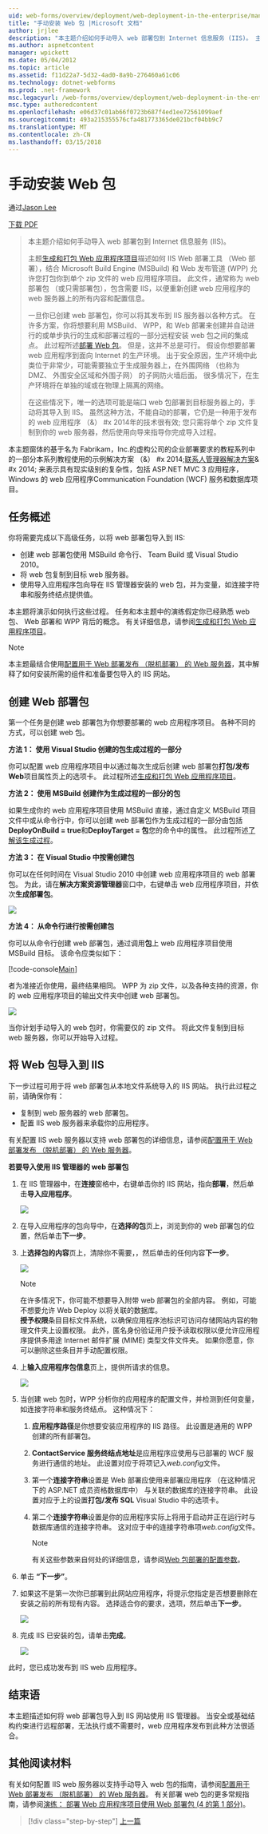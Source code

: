 ```yaml
---
uid: web-forms/overview/deployment/web-deployment-in-the-enterprise/manually-installing-web-packages
title: "手动安装 Web 包 |Microsoft 文档"
author: jrjlee
description: "本主题介绍如何手动导入 web 部署包到 Internet 信息服务 (IIS)。 主题生成和打包 Web Applicati..."
ms.author: aspnetcontent
manager: wpickett
ms.date: 05/04/2012
ms.topic: article
ms.assetid: f11d22a7-5d32-4ad0-8a9b-276460a61c06
ms.technology: dotnet-webforms
ms.prod: .net-framework
msc.legacyurl: /web-forms/overview/deployment/web-deployment-in-the-enterprise/manually-installing-web-packages
msc.type: authoredcontent
ms.openlocfilehash: e06d37c01ab66f0723b687f4ed1ee72561099aef
ms.sourcegitcommit: 493a215355576cfa481773365de021bcf04bb9c7
ms.translationtype: MT
ms.contentlocale: zh-CN
ms.lasthandoff: 03/15/2018
---
```

<a name="manually-installing-web-packages"></a>手动安装 Web 包
====================
通过[Jason Lee](https://github.com/jrjlee)

[下载 PDF](https://msdnshared.blob.core.windows.net/media/MSDNBlogsFS/prod.evol.blogs.msdn.com/CommunityServer.Blogs.Components.WeblogFiles/00/00/00/63/56/8130.DeployingWebAppsInEnterpriseScenarios.pdf)

> 本主题介绍如何手动导入 web 部署包到 Internet 信息服务 (IIS)。
> 
> 主题[生成和打包 Web 应用程序项目](building-and-packaging-web-application-projects.md)描述如何 IIS Web 部署工具 （Web 部署），结合 Microsoft Build Engine (MSBuild) 和 Web 发布管道 (WPP) 允许您打包你到单个 zip 文件的 web 应用程序项目。 此文件，通常称为 web 部署包 （或只需部署包），包含需要 IIS，以便重新创建 web 应用程序的 web 服务器上的所有内容和配置信息。
> 
> 一旦你已创建 web 部署包，你可以将其发布到 IIS 服务器以各种方式。 在许多方案，你将想要利用 MSBuild、 WPP，和 Web 部署来创建并自动进行的或单步执行的生成和部署过程的一部分远程安装 web 包之间的集成点。 此过程所述[部署 Web 包](deploying-web-packages.md)。 但是，这并不总是可行。 假设你想要部署 web 应用程序到面向 Internet 的生产环境。 出于安全原因，生产环境中此类位于非常少，可能需要独立于生成服务器上，在外围网络 （也称为 DMZ、 外围安全区域和外围子网） 的子网防火墙后面。 很多情况下，在生产环境将在单独的域或在物理上隔离的网络。
> 
> 在这些情况下，唯一的选项可能是端口 web 包部署到目标服务器上的，手动将其导入到 IIS。 虽然这种方法，不能自动的部署，它仍是一种用于发布的 web 应用程序 （&） #x 2014年的技术很有效; 您只需将单个 zip 文件复制到你的 web 服务器，然后使用向导来指导你完成导入过程。


本主题窗体的基于名为 Fabrikam，Inc.的虚构公司的企业部署要求的教程系列中的一部分本系列教程使用的示例解决方案 （&） #x 2014;[联系人管理器解决方案](the-contact-manager-solution.md)& #x 2014; 来表示具有现实级别的复杂性，包括 ASP.NET MVC 3 应用程序，Windows 的 web 应用程序Communication Foundation (WCF) 服务和数据库项目。

## <a name="task-overview"></a>任务概述

你将需要完成以下高级任务，以将 web 部署包导入到 IIS:

- 创建 web 部署包使用 MSBuild 命令行、 Team Build 或 Visual Studio 2010。
- 将 web 包复制到目标 web 服务器。
- 使用导入应用程序包向导在 IIS 管理器安装的 web 包，并为变量，如连接字符串和服务终结点提供值。

本主题将演示如何执行这些过程。 任务和本主题中的演练假定你已经熟悉 web 包、 Web 部署和 WPP 背后的概念。 有关详细信息，请参阅[生成和打包 Web 应用程序项目](building-and-packaging-web-application-projects.md)。

> [!NOTE]
> 本主题最结合使用[配置用于 Web 部署发布 （脱机部署） 的 Web 服务器](../configuring-server-environments-for-web-deployment/configuring-a-web-server-for-web-deploy-publishing-offline-deployment.md)，其中解释了如何安装所需的组件和准备要包导入的 IIS 网站。


## <a name="create-a-web-deployment-package"></a>创建 Web 部署包

第一个任务是创建 web 部署包为你想要部署的 web 应用程序项目。 各种不同的方式，可以创建 web 包。

**方法 1： 使用 Visual Studio 创建的包生成过程的一部分**

你可以配置 web 应用程序项目中以通过每次生成后创建 web 部署包**打包/发布 Web**项目属性页上的选项卡。 此过程所述[生成和打包 Web 应用程序项目](building-and-packaging-web-application-projects.md)。

**方法 2： 使用 MSBuild 创建作为生成过程的一部分的包**

如果生成你的 web 应用程序项目使用 MSBuild 直接，通过自定义 MSBuild 项目文件中或从命令行中，你可以创建 web 部署包作为生成过程的一部分由包括**DeployOnBuild = true**和**DeployTarget = 包**您的命令中的属性。 此过程所述[了解该生成过程](understanding-the-build-process.md)。

**方法 3： 在 Visual Studio 中按需创建包**

你可以在任何时间在 Visual Studio 2010 中创建 web 应用程序项目的 web 部署包。 为此，请在**解决方案资源管理器**窗口中，右键单击 web 应用程序项目，并依次**生成部署包**。

![](manually-installing-web-packages/_static/image1.png)

**方法 4： 从命令行进行按需创建包**

你可以从命令行创建 web 部署包，通过调用**包**上 web 应用程序项目使用 MSBuild 目标。 该命令应类似如下：


[!code-console[Main](manually-installing-web-packages/samples/sample1.cmd)]


者为准接近你使用，最终结果相同。 WPP 为 zip 文件，以及各种支持的资源，你的 web 应用程序项目的输出文件夹中创建 web 部署包。

![](manually-installing-web-packages/_static/image2.png)

当你计划手动导入的 web 包时，你需要仅的 zip 文件。 将此文件复制到目标 web 服务器，你可以开始导入过程。

## <a name="import-a-web-package-into-iis"></a>将 Web 包导入到 IIS

下一步过程可用于将 web 部署包从本地文件系统导入的 IIS 网站。 执行此过程之前，请确保你有：

- 复制到 web 服务器的 web 部署包。
- 配置 IIS web 服务器来承载你的应用程序。

有关配置 IIS web 服务器以支持 web 部署包的详细信息，请参阅[配置用于 Web 部署发布 （脱机部署） 的 Web 服务器](../configuring-server-environments-for-web-deployment/configuring-a-web-server-for-web-deploy-publishing-offline-deployment.md)。

**若要导入使用 IIS 管理器的 web 部署包**

1. 在 IIS 管理器中，在**连接**窗格中，右键单击你的 IIS 网站，指向**部署**，然后单击**导入应用程序**。

    ![](manually-installing-web-packages/_static/image3.png)
2. 在导入应用程序的包向导中，在**选择的包**页上，浏览到你的 web 部署包的位置，然后单击**下一步**。
3. 上**选择包的内容**页上，清除你不需要，，然后单击的任何内容**下一步**。

    ![](manually-installing-web-packages/_static/image4.png)

    > [!NOTE]
    > 在许多情况下，你可能不想要导入附带 web 部署包的全部内容。 例如，可能不想要允许 Web Deploy 以将关联的数据库。  
    > **授予权限**条目目标文件系统，以确保应用程序池标识可访问存储网站内容的物理文件夹上设置权限。 此外，匿名身份验证用户授予读取权限以便允许应用程序提供多用途 Internet 邮件扩展 (MIME) 类型文件文件夹。 如果你愿意，你可以删除这些条目并手动配置权限。
4. 上**输入应用程序包信息**页上，提供所请求的信息。

    ![](manually-installing-web-packages/_static/image5.png)
5. 当创建 web 包时，WPP 分析你的应用程序的配置文件，并检测到任何变量，如连接字符串和服务终结点。 这种情况下：

    1. **应用程序路径**是你想要安装应用程序的 IIS 路径。 此设置是通用的 WPP 创建的所有部署包。
    2. **ContactService 服务终结点地址**是应用程序应使用与已部署的 WCF 服务进行通信的地址。 此设置对应于将项记入*web.config*文件。
    3. 第一个**连接字符串**设置是 Web 部署应使用来部署应用程序 （在这种情况下的 ASP.NET 成员资格数据库中） 与关联的数据库的连接字符串。 此设置对应于上的设置**打包/发布 SQL** Visual Studio 中的选项卡。
    4. 第二个**连接字符串**设置是你的应用程序实际上将用于启动并正在运行时与数据库通信的连接字符串。 这对应于中的连接字符串项*web.config*文件。

        > [!NOTE]
        > 有关这些参数来自何处的详细信息，请参阅[Web 包部署的配置参数](configuring-parameters-for-web-package-deployment.md)。
6. 单击 **“下一步”**。
7. 如果这不是第一次你已部署到此网站应用程序，将提示您指定是否想要删除在安装之前的所有现有内容。 选择适合你的要求，选项，然后单击**下一步**。

    ![](manually-installing-web-packages/_static/image6.png)
8. 完成 IIS 已安装的包，请单击**完成**。

    ![](manually-installing-web-packages/_static/image7.png)

此时，您已成功发布到 IIS web 应用程序。

## <a name="conclusion"></a>结束语

本主题描述如何将 web 部署包导入到 IIS 网站使用 IIS 管理器。 当安全或基础结构约束进行远程部署，无法执行或不需要时，web 应用程序发布到此种方法很适合。

## <a name="further-reading"></a>其他阅读材料

有关如何配置 IIS web 服务器以支持手动导入 web 包的指南，请参阅[配置用于 Web 部署发布 （脱机部署） 的 Web 服务器](../configuring-server-environments-for-web-deployment/configuring-a-web-server-for-web-deploy-publishing-offline-deployment.md)。 有关部署 web 包的更多常规指南，请参阅[演练： 部署 Web 应用程序项目使用 Web 部署包 (4 的第 1 部分)](https://msdn.microsoft.com/library/dd483479.aspx)。

>[!div class="step-by-step"]
[上一篇](creating-and-running-a-deployment-command-file.md)
